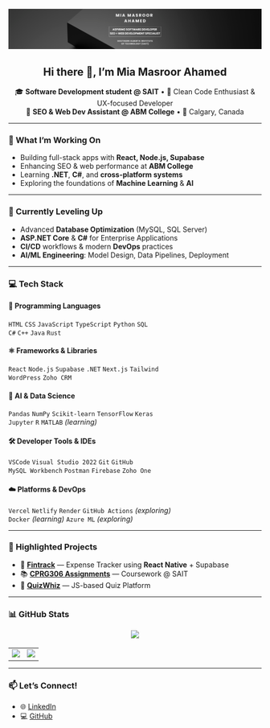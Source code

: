 ![Banner](https://github.com/Masroor73/Masroor73/blob/main/GitHub%20Banner.png?raw=true)

<h2 align="center">Hi there 👋, I’m <strong>Mia Masroor Ahamed</strong></h2>

<p align="center">
🎓 <strong>Software Development student @ SAIT</strong> • 🧠 Clean Code Enthusiast & UX-focused Developer<br>
💼 <strong>SEO & Web Dev Assistant @ ABM College</strong> • 📍 Calgary, Canada
</p>

---

### 🔭 What I’m Working On
- Building full-stack apps with **React, Node.js, Supabase**
- Enhancing SEO & web performance at **ABM College**
- Learning **.NET**, **C#**, and **cross-platform systems**
- Exploring the foundations of **Machine Learning** & **AI**

---

### 🌱 Currently Leveling Up
- Advanced **Database Optimization** (MySQL, SQL Server)
- **ASP.NET Core** & **C#** for Enterprise Applications
- **CI/CD** workflows & modern **DevOps** practices
- **AI/ML Engineering**: Model Design, Data Pipelines, Deployment

---

### 💻 Tech Stack

#### 🧠 Programming Languages
`HTML` `CSS` `JavaScript` `TypeScript` `Python` `SQL`  
`C#` `C++` `Java` `Rust`

#### ⚛️ Frameworks & Libraries
`React` `Node.js` `Supabase` `.NET` `Next.js` `Tailwind`  
`WordPress` `Zoho CRM`

#### 🤖 AI & Data Science
`Pandas` `NumPy` `Scikit-learn` `TensorFlow` `Keras`  
`Jupyter` `R` `MATLAB` *(learning)*

#### 🛠️ Developer Tools & IDEs
`VSCode` `Visual Studio 2022` `Git` `GitHub`  
`MySQL Workbench` `Postman` `Firebase` `Zoho One`

#### ☁️ Platforms & DevOps
`Vercel` `Netlify` `Render` `GitHub Actions` *(exploring)*  
`Docker` *(learning)* `Azure ML` *(exploring)*

---

### 🚀 Highlighted Projects
- 🧾 [**Fintrack**](https://github.com/Masroor73/Fintrack) — Expense Tracker using **React Native** + Supabase  
- 📚 [**CPRG306 Assignments**](https://github.com/Masroor73/cprg306-assignments) — Coursework @ SAIT  
- 🧠 [**QuizWhiz**](https://github.com/Masroor73/quizwhiz) — JS-based Quiz Platform  

---

### 📊 GitHub Stats

<div align="center">

<!-- Top full-width GitHub streak box with individual outline -->
<img src="https://github-readme-streak-stats.herokuapp.com?user=Masroor73&theme=radical&hide_border=false&border_radius=10&date_format=M%20j%5B%2C%20Y%5D" width="800"/>

<!-- Spacer -->
<div style="margin: 16px 0;"></div>

<!-- Two bottom boxes with outlines and equal dimensions -->
<table width="800">
<tr>
<td width="50%" align="center">
<img src="https://github-readme-stats.vercel.app/api?username=Masroor73&count_private=true&show_icons=true&theme=radical&hide_title=true&hide_border=false&border_radius=10" width="390"/>
</td>
<td width="50%" align="center">
<img src="https://github-readme-stats.vercel.app/api/top-langs/?username=Masroor73&layout=compact&theme=radical&hide_title=true&hide_border=false&border_radius=10" width="390"/>
</td>
</tr>
</table>

</div>

---

### 📫 Let’s Connect!
- 🌐 [LinkedIn](https://www.linkedin.com/in/mia-ahamed-a07876184/)
- 💻 [GitHub](https://github.com/Masroor73)
